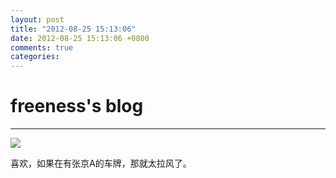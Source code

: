 ```yaml
---
layout: post
title: "2012-08-25 15:13:06"
date: 2012-08-25 15:13:06 +0800
comments: true
categories: 
---
```


# freeness's blog

----------

![](http://okqmqrbgo.bkt.clouddn.com/201208251513061.jpg)

>
喜欢，如果在有张京A的车牌，那就太拉风了。